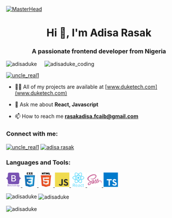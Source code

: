 [![MasterHead](https://1.bp.blogspot.com/-7A4WynwLsMw/XbBpCXG8fHI/AAAAAAAAMt4/uOa1bpLskYgrwGbllhSu2SDj_Mig8SXJQCLcBGAsYHQ/s1600/2000_600px.gif)](https://rishavchanda.io)

<h1 align="center">Hi 👋, I'm Adisa Rasak</h1>
<h3 align="center">A passionate frontend developer from Nigeria</h3>
<img align='right' width='400' scr="https://cdn.dribbble.com/users/1162077/screenshots/3848914/programmer.gif" alt='adisaduke_coding'/>



<p align="left"> <img src="https://komarev.com/ghpvc/?username=adisaduke&label=Profile%20views&color=0e75b6&style=flat" alt="adisaduke" /> </p>

<p align="left"> <a href="https://twitter.com/uncle_real1" target="blank"><img src="https://img.shields.io/twitter/follow/uncle_real1?logo=twitter&style=for-the-badge" alt="uncle_real1" /></a> </p>

- 👨‍💻 All of my projects are available at [www.duketech.com](www.duketech.com)

- 💬 Ask me about **React, Javascript**

- 📫 How to reach me **rasakadisa.fcaib@gmail.com**

<h3 align="left">Connect with me:</h3>
<p align="left">
<a href="https://twitter.com/uncle_real1" target="blank"><img align="center" src="https://raw.githubusercontent.com/rahuldkjain/github-profile-readme-generator/master/src/images/icons/Social/twitter.svg" alt="uncle_real1" height="30" width="40" /></a>
<a href="https://linkedin.com/in/adisa rasak" target="blank"><img align="center" src="https://raw.githubusercontent.com/rahuldkjain/github-profile-readme-generator/master/src/images/icons/Social/linked-in-alt.svg" alt="adisa rasak" height="30" width="40" /></a>
</p>

<h3 align="left">Languages and Tools:</h3>
<p align="left"> <a href="https://getbootstrap.com" target="_blank" rel="noreferrer"> <img src="https://raw.githubusercontent.com/devicons/devicon/master/icons/bootstrap/bootstrap-plain-wordmark.svg" alt="bootstrap" width="40" height="40"/> </a> <a href="https://www.w3schools.com/css/" target="_blank" rel="noreferrer"> <img src="https://raw.githubusercontent.com/devicons/devicon/master/icons/css3/css3-original-wordmark.svg" alt="css3" width="40" height="40"/> </a> <a href="https://www.w3.org/html/" target="_blank" rel="noreferrer"> <img src="https://raw.githubusercontent.com/devicons/devicon/master/icons/html5/html5-original-wordmark.svg" alt="html5" width="40" height="40"/> </a> <a href="https://developer.mozilla.org/en-US/docs/Web/JavaScript" target="_blank" rel="noreferrer"> <img src="https://raw.githubusercontent.com/devicons/devicon/master/icons/javascript/javascript-original.svg" alt="javascript" width="40" height="40"/> </a> <a href="https://reactjs.org/" target="_blank" rel="noreferrer"> <img src="https://raw.githubusercontent.com/devicons/devicon/master/icons/react/react-original-wordmark.svg" alt="react" width="40" height="40"/> </a> <a href="https://sass-lang.com" target="_blank" rel="noreferrer"> <img src="https://raw.githubusercontent.com/devicons/devicon/master/icons/sass/sass-original.svg" alt="sass" width="40" height="40"/> </a> <a href="https://www.typescriptlang.org/" target="_blank" rel="noreferrer"> <img src="https://raw.githubusercontent.com/devicons/devicon/master/icons/typescript/typescript-original.svg" alt="typescript" width="40" height="40"/> </a> </p>

<p><img align="left" src="https://github-readme-stats.vercel.app/api/top-langs?username=adisaduke&show_icons=true&locale=en&layout=compact" alt="adisaduke" /></p>

<p>&nbsp;<img align="center" src="https://github-readme-stats.vercel.app/api?username=adisaduke&show_icons=true&locale=en" alt="adisaduke" /></p>

<p><img align="center" src="https://github-readme-streak-stats.herokuapp.com/?user=adisaduke&" alt="adisaduke" /></p>
